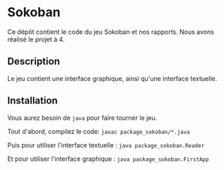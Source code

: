 # Sokoban 
Ce dépôt contient le code du jeu Sokoban et nos rapports. Nous avons réalisé le projet à 4.

## Description
Le jeu contient une interface graphique, ainsi qu'une interface textuelle.

## Installation
Vous aurez besoin de `java` pour faire tourner le jeu.

Tout d'abord, compilez le code:
`javac package_sokoban/*.java`

Puis pour utiliser l'interface textuelle :
`java package_sokoban.Reader`

Et pour utiliser l'interface graphique :
`java package_sokoban.FirstApp`
